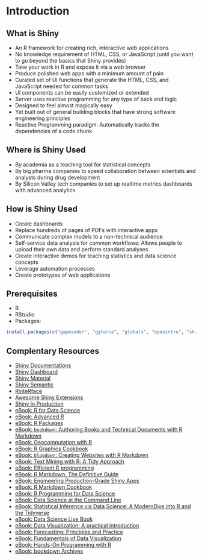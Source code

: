 # Introduction

## What is Shiny

- An R framework for creating rich, interactive web applications
- No knowledge requirement of HTML, CSS, or JavaScript (until you want to go beyond the basics that Shiny provides)
- Take your work in R and expose it via a web browser
- Produce polished web apps with a minimum amount of pain
- Curated set of UI functions that generate the HTML, CSS, and JavaScript needed for common tasks
- UI components can be easily customized or extended
- Server uses reactive programming for any type of back end logic
- Designed to feel almost magically easy
- Yet built out of general building blocks that have strong software engineering principles
- Reactive Programming paradigm: Automatically tracks the dependencies of a code chunk

## Where is Shiny Used

- By academia as a teaching tool for statistical concepts
- By big pharma companies to speed collaboration between scientists and analysts during drug development
- By Silicon Valley tech companies to set up realtime metrics dashboards with advanced analytics

## How is Shiny Used

- Create dashboards
- Replace hundreds of pages of PDFs with interactive apps
- Communicate complex models to a non-technical audience
- Self-service data analysis for common workflows: Allows people to upload their own data and perform standard analyses
- Create interactive demos for teaching statistics and data science concepts
- Leverage automation processes
- Create prototypes of web applications

## Prerequisites

- R
- RStudio
- Packages:

```r
install.packages(c("gapminder", "ggforce", "globals", "openintro", "shiny", "shinycssloaders", "shinyFeedback", "shinythemes", "testthat", "thematic", "tidyverse", "vroom", "waiter", "xml2", "zeallot"))
```

## Complentary Resources

- [Shiny Documentations](https://shiny.rstudio.com/articles/)
- [Shiny Dashboard](https://rstudio.github.io/shinydashboard/)
- [Shiny Material](https://ericrayanderson.github.io/shinymaterial/)
- [Shiny Semantic](https://appsilon.github.io/shiny.semantic/)
- [RinteRface](https://github.com/RinteRface)
- [Awesome Shiny Extensions](https://github.com/nanxstats/awesome-shiny-extensions)
- [Shiny In Production](https://rstudio.com/resources/rstudioconf-2019/shiny-in-production-principles-practices-and-tools/)
- [eBook: R for Data Science](https://r4ds.had.co.nz/)
- [eBook: Advanced R](https://adv-r.hadley.nz/)
- [eBook: R Packages](https://r-pkgs.org/)
- [eBook: `bookdown`: Authoring Books and Technical Documents with R Markdown](https://bookdown.org/yihui/bookdown/)
- [eBook: Geocomputation with R](https://geocompr.robinlovelace.net/)
- [eBook: R Graphics Cookbook](https://r-graphics.org/)
- [eBook: `blogdown`: Creating Websites with R Markdown](https://bookdown.org/yihui/blogdown/)
- [eBook: Text Mining with R: A Tidy Approach](https://www.tidytextmining.com/)
- [eBook: Efficient R programming](https://csgillespie.github.io/efficientR/)
- [eBook: R Markdown: The Definitive Guide](https://bookdown.org/yihui/rmarkdown/)
- [eBook: Engineering Production-Grade Shiny Apps](https://engineering-shiny.org/)
- [eBook: R Markdown Cookbook](https://bookdown.org/yihui/rmarkdown-cookbook/)
- [eBook: R Programming for Data Science](https://bookdown.org/rdpeng/rprogdatascience/)
- [eBook: Data Science at the Command Line](https://www.datascienceatthecommandline.com/)
- [eBook: Statistical Inference via Data Science: A ModernDive into R and the Tidyverse](https://moderndive.com/)
- [eBook: Data Science Live Book](https://livebook.datascienceheroes.com/)
- [eBook: Data Visualization: A practical introduction](https://socviz.co/)
- [eBook: Forecasting: Principles and Practice](https://otexts.com/fpp2/)
- [eBook: Fundamentals of Data Visualization](https://clauswilke.com/dataviz/)
- [eBook: Hands-On Programming with R](https://rstudio-education.github.io/hopr/)
- [eBook: bookdown Archives](https://bookdown.org/home/archive/)
